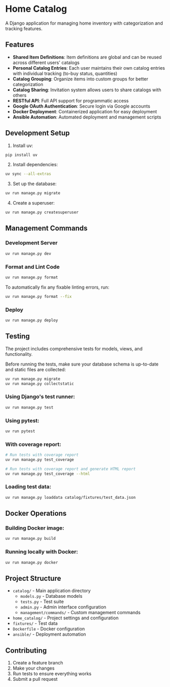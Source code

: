 # Home Catalog

A Django application for managing home inventory with categorization and tracking features.

## Features

- **Shared Item Definitions**: Item definitions are global and can be reused across different users' catalogs
- **Personal Catalog Entries**: Each user maintains their own catalog entries with individual tracking (to-buy status, quantities)
- **Catalog Grouping**: Organize items into custom groups for better categorization
- **Catalog Sharing**: Invitation system allows users to share catalogs with others
- **RESTful API**: Full API support for programmatic access
- **Google OAuth Authentication**: Secure login via Google accounts
- **Docker Deployment**: Containerized application for easy deployment
- **Ansible Automation**: Automated deployment and management scripts

## Development Setup

1. Install uv:
```bash
pip install uv
```

2. Install dependencies:
```bash
uv sync --all-extras
```

3. Set up the database:
```bash
uv run manage.py migrate
```

4. Create a superuser:
```bash
uv run manage.py createsuperuser
```

## Management Commands

### Development Server
```bash
uv run manage.py dev
```

### Format and Lint Code
```bash
uv run manage.py format
```

To automatically fix any fixable linting errors, run:
```bash
uv run manage.py format --fix
```

### Deploy
```bash
uv run manage.py deploy
```

## Testing

The project includes comprehensive tests for models, views, and functionality.

Before running the tests, make sure your database schema is up-to-date and static files are collected:
```bash
uv run manage.py migrate
uv run manage.py collectstatic
```

### Using Django's test runner:
```bash
uv run manage.py test
```

### Using pytest:
```bash
uv run pytest
```

### With coverage report:
```bash
# Run tests with coverage report
uv run manage.py test_coverage

# Run tests with coverage report and generate HTML report
uv run manage.py test_coverage --html
```

### Loading test data:
```bash
uv run manage.py loaddata catalog/fixtures/test_data.json
```

## Docker Operations

### Building Docker image:
```bash
uv run manage.py build
```

### Running locally with Docker:
```bash
uv run manage.py docker
```

## Project Structure

- `catalog/` - Main application directory
  - `models.py` - Database models
  - `tests.py` - Test suite
  - `admin.py` - Admin interface configuration
  - `management/commands/` - Custom management commands
- `home_catalog/` - Project settings and configuration
- `fixtures/` - Test data
- `Dockerfile` - Docker configuration
- `ansible/` - Deployment automation

## Contributing

1. Create a feature branch
2. Make your changes
3. Run tests to ensure everything works
4. Submit a pull request

